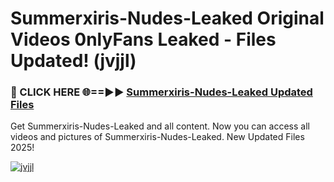 # Summerxiris-Nudes-Leaked Original Videos 0nlyFans Leaked - Files Updated! (jvjjl)

<h3>🔴 CLICK HERE 🌐==►► <a href="https://tinyurl.com/yrmya6cz" rel="nofollow">Summerxiris-Nudes-Leaked Updated Files</a></h3>

Get Summerxiris-Nudes-Leaked and all content. Now you can access all videos and pictures of Summerxiris-Nudes-Leaked. New Updated Files 2025!

[![jvjjl](https://i.imgur.com/FMdXYCs.gif)](https://tinyurl.com/yrmya6cz)
